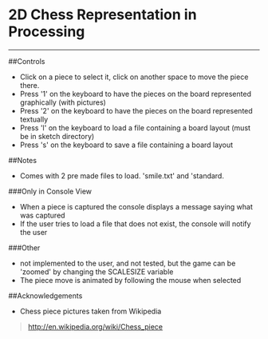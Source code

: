 2D Chess Representation in Processing
=====================================

-------------------------------------

##Controls

* Click on a piece to select it, click on another space to move the piece there.
* Press '1' on the keyboard to have the pieces on the board represented graphically (with pictures)
* Press '2' on the keyboard to have the pieces on the board represented textually
* Press 'l' on the keyboard to load a file containing a board layout (must be in sketch directory)
* Press 's' on the keyboard to save a file containing a board layout

##Notes

* Comes with 2 pre made files to load. 'smile.txt' and 'standard.

###Only in Console View

* When a piece is captured the console displays a message saying what was captured
* If the user tries to load a file that does not exist, the console will notify the user

###Other

* not implemented to the user, and not tested, but the game can be 'zoomed' by changing the SCALESIZE variable
* The piece move is animated by following the mouse when selected

##Acknowledgements

* Chess piece pictures taken from Wikipedia
>http://en.wikipedia.org/wiki/Chess_piece